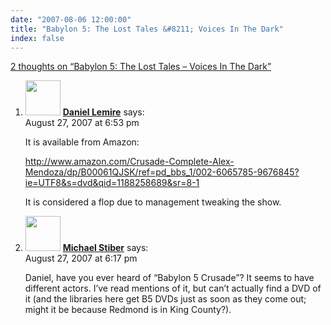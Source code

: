 ```yaml
---
date: "2007-08-06 12:00:00"
title: "Babylon 5: The Lost Tales &#8211; Voices In The Dark"
index: false
---
```


[2 thoughts on &ldquo;Babylon 5: The Lost Tales &#8211; Voices In The Dark&rdquo;](/lemire/blog/2007/08-06-babylon-5-the-lost-tales-voices-in-the-dark)

<ol class="comment-list">
<li id="comment-49462" class="comment even thread-even depth-1">
<div class="comment-author vcard">
<img alt src="https://secure.gravatar.com/avatar/6518c23aacab4c42dd2c5b9b57b79fb5?s=56&#038;d=mm&#038;r=g" srcset="https://secure.gravatar.com/avatar/6518c23aacab4c42dd2c5b9b57b79fb5?s=112&#038;d=mm&#038;r=g 2x" class="avatar avatar-56 photo" height="56" width="56" decoding="async" /> <b class="fn"><a href="https://lemire.me/blog/" class="url" rel="ugc">Daniel Lemire</a></b> <span class="says">says:</span> </div>
<div class="comment-metadata"><time datetime="2007-08-27T18:53:23+00:00">August 27, 2007 at 6:53 pm</time></a> </div>
<div class="comment-content">
<p>It is available from Amazon:</p>
<p><a href="https://www.amazon.com/Crusade-Complete-Alex-Mendoza/dp/B00061QJSK/ref=pd_bbs_1/002-6065785-9676845?ie=UTF8&#038;s=dvd&#038;qid=1188258689&#038;sr=8-1" rel="nofollow ugc">http://www.amazon.com/Crusade-Complete-Alex-Mendoza/dp/B00061QJSK/ref=pd_bbs_1/002-6065785-9676845?ie=UTF8&#038;s=dvd&#038;qid=1188258689&#038;sr=8-1</a></p>
<p>It is considered a flop due to management tweaking the show.</p>
</div>
</li>
<li id="comment-49459" class="comment odd alt thread-odd thread-alt depth-1">
<div class="comment-author vcard">
<img alt src="https://secure.gravatar.com/avatar/dada9de44173d6c1b13691554ef8e974?s=56&#038;d=mm&#038;r=g" srcset="https://secure.gravatar.com/avatar/dada9de44173d6c1b13691554ef8e974?s=112&#038;d=mm&#038;r=g 2x" class="avatar avatar-56 photo" height="56" width="56" decoding="async" /> <b class="fn"><a href="https://expert-opinion.blogspot.com/" class="url" rel="ugc external nofollow">Michael Stiber</a></b> <span class="says">says:</span> </div>
<div class="comment-metadata"><time datetime="2007-08-27T18:17:34+00:00">August 27, 2007 at 6:17 pm</time></a> </div>
<div class="comment-content">
<p>Daniel, have you ever heard of &ldquo;Babylon 5 Crusade&rdquo;? It seems to have different actors. I&rsquo;ve read mentions of it, but can&rsquo;t actually find a DVD of it (and the libraries here get B5 DVDs just as soon as they come out; might it be because Redmond is in King County?).</p>
</div>
</li>
</ol>
